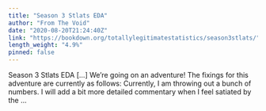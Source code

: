 ```yaml
---
title: "Season 3 Stlats EDA"
author: "From The Void"
date: "2020-08-20T21:24:40Z"
link: "https://bookdown.org/totallylegitimatestatistics/season3stlats/"
length_weight: "4.9%"
pinned: false
---
```


Season 3 Stlats EDA [...] We’re going on an adventure! The fixings for this adventure are currently as follows: Currently, I am throwing out a bunch of numbers. I will add a bit more detailed commentary when I feel satiated by the ...
